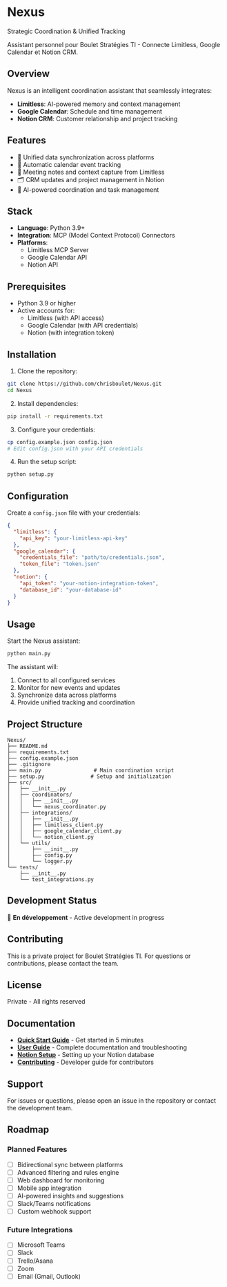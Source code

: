 # Nexus
Strategic Coordination & Unified Tracking

Assistant personnel pour Boulet Stratégies TI - Connecte Limitless, Google Calendar et Notion CRM.

## Overview

Nexus is an intelligent coordination assistant that seamlessly integrates:
- **Limitless**: AI-powered memory and context management
- **Google Calendar**: Schedule and time management
- **Notion CRM**: Customer relationship and project tracking

## Features

- 🔄 Unified data synchronization across platforms
- 📅 Automatic calendar event tracking
- 📝 Meeting notes and context capture from Limitless
- 🗂️ CRM updates and project management in Notion
- 🤖 AI-powered coordination and task management

## Stack

- **Language**: Python 3.9+
- **Integration**: MCP (Model Context Protocol) Connectors
- **Platforms**: 
  - Limitless MCP Server
  - Google Calendar API
  - Notion API

## Prerequisites

- Python 3.9 or higher
- Active accounts for:
  - Limitless (with API access)
  - Google Calendar (with API credentials)
  - Notion (with integration token)

## Installation

1. Clone the repository:
```bash
git clone https://github.com/chrisboulet/Nexus.git
cd Nexus
```

2. Install dependencies:
```bash
pip install -r requirements.txt
```

3. Configure your credentials:
```bash
cp config.example.json config.json
# Edit config.json with your API credentials
```

4. Run the setup script:
```bash
python setup.py
```

## Configuration

Create a `config.json` file with your credentials:

```json
{
  "limitless": {
    "api_key": "your-limitless-api-key"
  },
  "google_calendar": {
    "credentials_file": "path/to/credentials.json",
    "token_file": "token.json"
  },
  "notion": {
    "api_token": "your-notion-integration-token",
    "database_id": "your-database-id"
  }
}
```

## Usage

Start the Nexus assistant:

```bash
python main.py
```

The assistant will:
1. Connect to all configured services
2. Monitor for new events and updates
3. Synchronize data across platforms
4. Provide unified tracking and coordination

## Project Structure

```
Nexus/
├── README.md
├── requirements.txt
├── config.example.json
├── .gitignore
├── main.py                 # Main coordination script
├── setup.py               # Setup and initialization
├── src/
│   ├── __init__.py
│   ├── coordinators/
│   │   ├── __init__.py
│   │   └── nexus_coordinator.py
│   ├── integrations/
│   │   ├── __init__.py
│   │   ├── limitless_client.py
│   │   ├── google_calendar_client.py
│   │   └── notion_client.py
│   └── utils/
│       ├── __init__.py
│       ├── config.py
│       └── logger.py
└── tests/
    ├── __init__.py
    └── test_integrations.py
```

## Development Status

🚧 **En développement** - Active development in progress

## Contributing

This is a private project for Boulet Stratégies TI. For questions or contributions, please contact the team.

## License

Private - All rights reserved

## Documentation

- **[Quick Start Guide](QUICKSTART.md)** - Get started in 5 minutes
- **[User Guide](GUIDE.md)** - Complete documentation and troubleshooting
- **[Notion Setup](NOTION_SETUP.md)** - Setting up your Notion database
- **[Contributing](CONTRIBUTING.md)** - Developer guide for contributors

## Support

For issues or questions, please open an issue in the repository or contact the development team.

## Roadmap

### Planned Features
- [ ] Bidirectional sync between platforms
- [ ] Advanced filtering and rules engine
- [ ] Web dashboard for monitoring
- [ ] Mobile app integration
- [ ] AI-powered insights and suggestions
- [ ] Slack/Teams notifications
- [ ] Custom webhook support

### Future Integrations
- [ ] Microsoft Teams
- [ ] Slack
- [ ] Trello/Asana
- [ ] Zoom
- [ ] Email (Gmail, Outlook)
